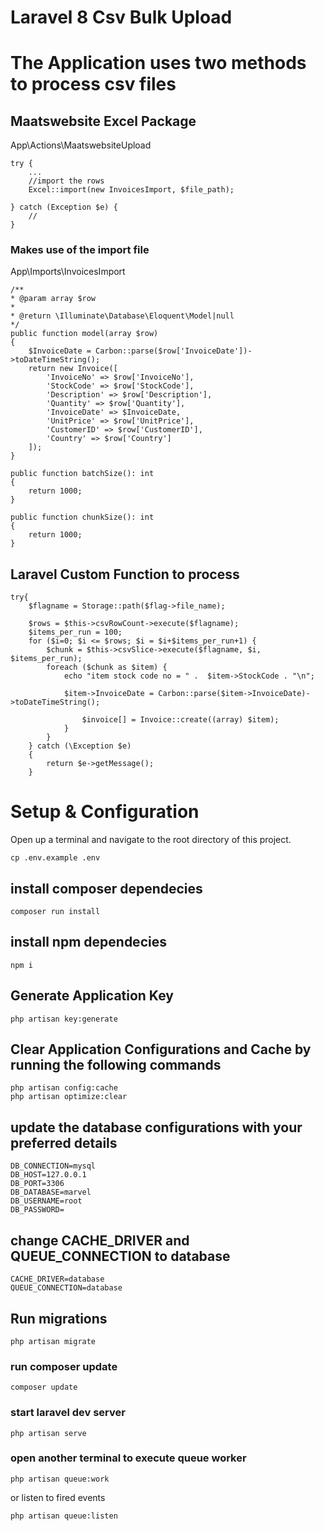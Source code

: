 # Laravel 8 Csv Bulk Upload

# The Application uses two methods to process csv files

## Maatswebsite Excel Package

App\Actions\MaatswebsiteUpload
```
try {
    ...
    //import the rows
    Excel::import(new InvoicesImport, $file_path);

} catch (Exception $e) {
    //
}
```
### Makes use of the import file

App\Imports\InvoicesImport
```
/**
* @param array $row
*
* @return \Illuminate\Database\Eloquent\Model|null
*/
public function model(array $row)
{
    $InvoiceDate = Carbon::parse($row['InvoiceDate'])->toDateTimeString();
    return new Invoice([
        'InvoiceNo' => $row['InvoiceNo'],
        'StockCode' => $row['StockCode'],
        'Description' => $row['Description'],
        'Quantity' => $row['Quantity'],
        'InvoiceDate' => $InvoiceDate,
        'UnitPrice' => $row['UnitPrice'],
        'CustomerID' => $row['CustomerID'],
        'Country' => $row['Country']
    ]);
}

public function batchSize(): int
{
    return 1000;
}

public function chunkSize(): int
{
    return 1000;
}
```

## Laravel Custom Function to process 
```
try{
    $flagname = Storage::path($flag->file_name);
    
    $rows = $this->csvRowCount->execute($flagname);
    $items_per_run = 100;
    for ($i=0; $i <= $rows; $i = $i+$items_per_run+1) {
        $chunk = $this->csvSlice->execute($flagname, $i, $items_per_run);
        foreach ($chunk as $item) {
            echo "item stock code no = " .  $item->StockCode . "\n";

            $item->InvoiceDate = Carbon::parse($item->InvoiceDate)->toDateTimeString();

                $invoice[] = Invoice::create((array) $item);
            } 
        }
    } catch (\Exception $e)
    {
        return $e->getMessage();
    }

```

# Setup & Configuration
Open up a terminal and navigate to the root directory of this project.

```
cp .env.example .env
```

## install composer dependecies
```
composer run install
```

## install npm dependecies
```
npm i
```

## Generate Application Key

```
php artisan key:generate
```

## Clear Application Configurations and Cache by running the following commands

```
php artisan config:cache
php artisan optimize:clear
```

## update the database configurations with your preferred details

```
DB_CONNECTION=mysql
DB_HOST=127.0.0.1
DB_PORT=3306
DB_DATABASE=marvel
DB_USERNAME=root
DB_PASSWORD=
```

## change CACHE_DRIVER and QUEUE_CONNECTION to database

```
CACHE_DRIVER=database
QUEUE_CONNECTION=database
```

## Run migrations
```
php artisan migrate
```

### run composer update
```
composer update
```

### start laravel dev server
```
php artisan serve
```

### open another terminal to execute queue worker
```
php artisan queue:work
```

or listen to fired events 

```
php artisan queue:listen
```

